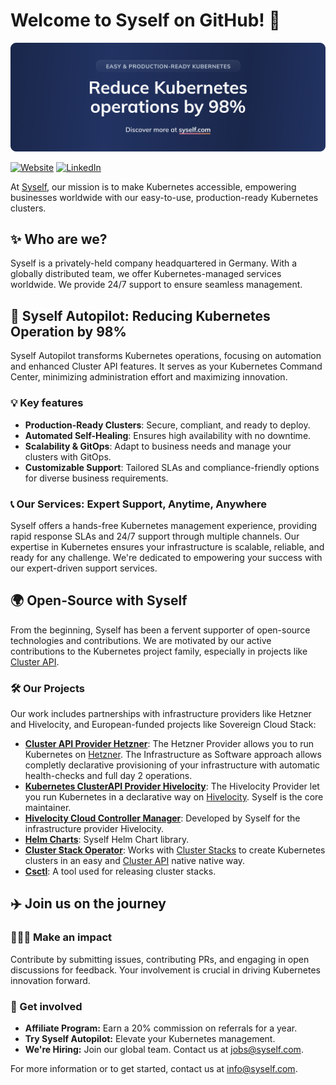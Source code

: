 # Welcome to Syself on GitHub! 🚀

[![Syself logo - Reduce Kubernetes operations by 98%](/images/github-cover.png)](https://syself.com)

[![Website](https://img.shields.io/badge/Our-Website-E37894.svg)](https://syself.com)
[![LinkedIn](https://img.shields.io/badge/LinkedIn-@syself-blue.svg)](https://www.linkedin.com/company/syself)

At [Syself](https://syself.com/), our mission is to make Kubernetes accessible, empowering businesses worldwide with our easy-to-use, production-ready Kubernetes clusters.

## ✨ Who are we?

Syself is a privately-held company headquartered in Germany. With a globally distributed team, we offer Kubernetes-managed services worldwide. We provide 24/7 support to ensure seamless management.

## 🤖 Syself Autopilot: Reducing Kubernetes Operation by 98%

Syself Autopilot transforms Kubernetes operations, focusing on automation and enhanced Cluster API features. It serves as your Kubernetes Command Center, minimizing administration effort and maximizing innovation.

### 💡 Key features

- **Production-Ready Clusters**: Secure, compliant, and ready to deploy.
- **Automated Self-Healing**: Ensures high availability with no downtime.
- **Scalability & GitOps**: Adapt to business needs and manage your clusters with GitOps.
- **Customizable Support**: Tailored SLAs and compliance-friendly options for diverse business requirements.

### 📞 Our Services: Expert Support, Anytime, Anywhere

Syself offers a hands-free Kubernetes management experience, providing rapid response SLAs and 24/7 support through multiple channels. Our expertise in Kubernetes ensures your infrastructure is scalable, reliable, and ready for any challenge. We're dedicated to empowering your success with our expert-driven support services.

## 🌍 Open-Source with Syself

From the beginning, Syself has been a fervent supporter of open-source technologies and contributions. We are motivated by our active contributions to the Kubernetes project family, especially in projects like [Cluster API](https://github.com/kubernetes-sigs/cluster-api).

### 🛠️ Our Projects

Our work includes partnerships with infrastructure providers like Hetzner and Hivelocity, and European-funded projects like Sovereign Cloud Stack:

- **[Cluster API Provider Hetzner](https://github.com/syself/cluster-api-provider-hetzner)**: The Hetzner Provider allows you to run Kubernetes on [Hetzner](https://www.hetzner.com/). The Infrastructure as Software approach allows completly declarative provisioning of your infrastructure with automatic health-checks and full day 2 operations.
- **[Kubernetes ClusterAPI Provider Hivelocity](https://github.com/hivelocity/cluster-api-provider-hivelocity)**: The Hivelocity Provider let you run Kubernetes in a declarative way on [Hivelocity](https://www.hivelocity.net/). Syself is the core maintainer.
- **[Hivelocity Cloud Controller Manager](https://github.com/hivelocity/hivelocity-cloud-controller-manager)**: Developed by Syself for the infrastructure provider Hivelocity.
- **[Helm Charts](https://github.com/syself/charts)**: Syself Helm Chart library.
- **[Cluster Stack Operator](https://github.com/SovereignCloudStack/cluster-stack-operator)**: Works with [Cluster Stacks](https://github.com/SovereignCloudStack/cluster-stacks) to create Kubernetes clusters in an easy and [Cluster API](https://github.com/kubernetes-sigs/cluster-api) native native way.
- **[Csctl](https://github.com/SovereignCloudStack/csmctl)**: A tool used for releasing cluster stacks.

## ✈️ Join us on the journey

### 👩🏽‍💻 Make an impact

Contribute by submitting issues, contributing PRs, and engaging in open discussions for feedback. Your involvement is crucial in driving Kubernetes innovation forward.

### 🤝 Get involved

- **Affiliate Program:** Earn a 20% commission on referrals for a year.
- **Try Syself Autopilot:** Elevate your Kubernetes management.
- **We're Hiring:** Join our global team. Contact us at <jobs@syself.com>.

For more information or to get started, contact us at <info@syself.com>.

